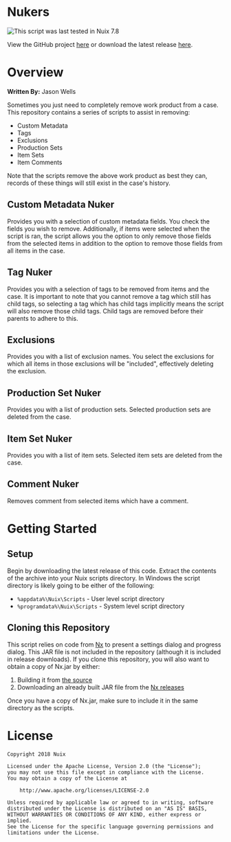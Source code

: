 Nukers
======

![This script was last tested in Nuix 7.8](https://img.shields.io/badge/Script%20Tested%20in%20Nuix-7.8-green.svg)

View the GitHub project [here](https://github.com/Nuix/Nukers) or download the latest release [here](https://github.com/Nuix/Nukers/releases).

# Overview

**Written By:** Jason Wells

Sometimes you just need to completely remove work product from a case.  This repository contains a series of scripts to assist in removing:

- Custom Metadata
- Tags
- Exclusions
- Production Sets
- Item Sets
- Item Comments

Note that the scripts remove the above work product as best they can, records of these things will still exist in the case's history.

## Custom Metadata Nuker

Provides you with a selection of custom metadata fields.  You check the fields you wish to remove.  Additionally, if items were selected when the script is ran, the script allows you the option to only remove those fields from the selected items in addition to the option to remove those fields from all items in the case.

## Tag Nuker

Provides you with a selection of tags to be removed from items and the case.  It is important to note that you cannot remove a tag which still has child tags, so selecting a tag which has child tags implicitly means the script will also remove those child tags.  Child tags are removed before their parents to adhere to this.

## Exclusions

Provides you with a list of exclusion names.  You select the exclusions for which all items in those exclusions will be "included", effectively deleting the exclusion.

## Production Set Nuker

Provides you with a list of production sets.  Selected production sets are deleted from the case.

## Item Set Nuker

Provides you with a list of item sets.  Selected item sets are deleted from the case.

## Comment Nuker

Removes comment from selected items which have a comment.

# Getting Started

## Setup

Begin by downloading the latest release of this code.  Extract the contents of the archive into your Nuix scripts directory.  In Windows the script directory is likely going to be either of the following:

- `%appdata%\Nuix\Scripts` - User level script directory
- `%programdata%\Nuix\Scripts` - System level script directory

## Cloning this Repository

This script relies on code from [Nx](https://github.com/Nuix/Nx) to present a settings dialog and progress dialog.  This JAR file is not included in the repository (although it is included in release downloads).  If you clone this repository, you will also want to obtain a copy of Nx.jar by either:
1. Building it from [the source](https://github.com/Nuix/Nx)
2. Downloading an already built JAR file from the [Nx releases](https://github.com/Nuix/Nx/releases)

Once you have a copy of Nx.jar, make sure to include it in the same directory as the scripts.

# License

```
Copyright 2018 Nuix

Licensed under the Apache License, Version 2.0 (the "License");
you may not use this file except in compliance with the License.
You may obtain a copy of the License at

    http://www.apache.org/licenses/LICENSE-2.0

Unless required by applicable law or agreed to in writing, software
distributed under the License is distributed on an "AS IS" BASIS,
WITHOUT WARRANTIES OR CONDITIONS OF ANY KIND, either express or implied.
See the License for the specific language governing permissions and
limitations under the License.
```